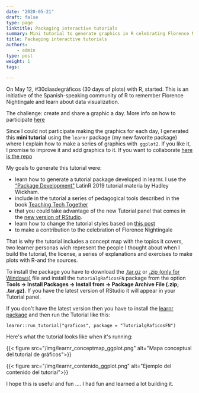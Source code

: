 ```yaml
---
date: "2020-05-21"
draft: false
type: page
linktitle: Packaging interactive tutorials
summary: Mini tutorial to generate graphics in R celebrating Florence Nightingale
title: Packaging interactive tutorials 
authors: 
    - admin
type: post
weight: 1
tags: 
  
---
```


On May 12, #30díasdegráficos (30 days of plots) with R, started. This is an initiative of the Spanish-speaking community of R to remember Florence Nightingale and learn about data visualization.

The challenge: create and share a graphic a day. More info on how to participate [here](https://github.com/cienciadedatos/datos-de-miercoles/blob/master/30-dias-de-graficos-2020.md)

Since I could not participate making the graphics for each day, I generated this **mini tutorial** using the `learnr` package (my new favorite package) where I explain how to make a series of graphics with` ggplot2`. If you like it, I promise to improve it and add graphics to it. If you want to collaborate [here is the repo](https://github.com/yabellini/tutorialgRaficosFN)

My goals to generate this tutorial were:

 * learn how to generate a tutorial package developed in learnr. I use the [“Package Development"](https://github.com/hadley/pkg-dev) LatinR 2019 tutorial materia by Hadley Wickham. 
* include in the tutorial a series of pedagogical tools described in the book [Teaching Tech Together](teachtogether.tech/)
* that you could take advantage of the new Tutorial panel that comes in the [new version of RStudio](https://rstudio.com/products/rstudio/download/preview/).
* learn how to change the tutorial styles based on [this post](https://education.rstudio.com/blog/2020/05/learnr-for-remote/)
* to make a contribution to the celebration of Florence Nightingale 

That is why the tutorial includes a concept map with the topics it covers, two learner personas wich represent the people I thought about when I build the tutorial, the license, a series of explanations and exercises to make plots with R-and the sources.

To install the package you have to download the [.tar.gz](https://github.com/yabellini/tutorialgRaficosFN/blob/master/TutorialgRaficosFN_0.1.0.tar.gz) or [.zip (only for Windows)](https://github.com/yabellini/tutorialgRaficosFN/blob/master/TutorialgRaficosFN_0.1.0.zip) file and install the `tutorialgRaficosFN` package from the option **Tools -> Install Packages -> Install from -> Package Archive File (.zip; .tar.gz)**. If you have the latest version of RStudio it will appear in your Tutorial panel.

If you don't have the latest version then you have to install the [learnr package](https://rstudio.github.io/learnr/index.html) and then run the Tutorial like this:

`learnr::run_tutorial("graficos", package = "TutorialgRaficosFN")`


Here's what the tutorial looks like when it's running:

 {{< figure src="/img/learnr_conceptmap_ggplot.png" alt="Mapa conceptual del tutorial de gráficos">}}
 
 {{< figure src="/img/learnr_contenido_ggplot.png" alt="Ejemplo del contenido del tutorial">}}


I hope this is useful and fun .... I had fun and learned a lot building it.
